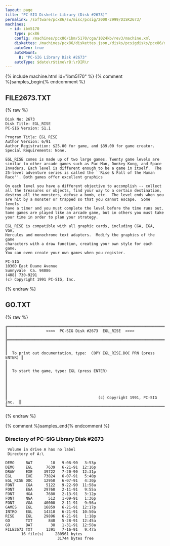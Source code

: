 ```yaml
---
layout: page
title: "PC-SIG Diskette Library (Disk #2673)"
permalink: /software/pcx86/sw/misc/pcsig/2000-2999/DISK2673/
machines:
  - id: ibm5170
    type: pcx86
    config: /machines/pcx86/ibm/5170/cga/1024kb/rev3/machine.xml
    diskettes: /machines/pcx86/diskettes.json,/disks/pcsigdisks/pcx86/diskettes.json
    autoGen: true
    autoMount:
      B: "PC-SIG Library Disk #2673"
    autoType: $date\r$time\rB:\rDIR\r
---
```


{% include machine.html id="ibm5170" %}
{% comment %}samples_begin{% endcomment %}

## FILE2673.TXT

{% raw %}
```
Disk No: 2673
Disk Title: EGL_RISE
PC-SIG Version: S1.1

Program Title: EGL_RISE
Author Version: 6/91
Author Registration: $25.00 for game, and $39.00 for game creator.
Special Requirements: None.

EGL_RISE comes is made up of two large games. Twenty game levels are
similar to other arcade games such as Pac-Man, Donkey Kong, and Space
Invaders. Each level is different enough to be a game in itself.  The
25-level adventure series is called the ``Rise & Fall of the Human
Race''. Both games offer excellent graphics

On each level you have a different objective to accomplish -- collect
all the treasures or objects, find your way to a certain destination,
destroy all the monsters, defuse a bomb, etc.  The level ends when you
are hit by a monster or trapped so that you cannot escape.  Some levels
have a timer and you must complete the level before the time runs out.
Some games are played like an arcade game, but in others you must take
your time in order to plan your strategy.

EGL_RISE is compatible with all graphic cards, including CGA, EGA, VGA,
Hercules and monochrome text adapters.  Modify the graphics of the game
characters with a draw function, creating your own style for each game.
You can even create your own games when you register.

PC-SIG
1030D East Duane Avenue
Sunnyvale  Ca. 94086
(408) 730-9291
(c) Copyright 1991 PC-SIG, Inc.
```
{% endraw %}

## GO.TXT

{% raw %}
```
╔═════════════════════════════════════════════════════════════════════════╗
║                 <<<<  PC-SIG Disk #2673  EGL_RISE  >>>>                 ║
╠═════════════════════════════════════════════════════════════════════════╣
║                                                                         ║
║  To print out documentation, type:  COPY EGL_RISE.DOC PRN (press ENTER) ║
║                                                                         ║
║  To start the game, type: EGL (press ENTER)                             ║
║                                                                         ║
║                                                                         ║
║                                        (c) Copyright 1991, PC-SIG Inc.  ║
╚═════════════════════════════════════════════════════════════════════════╝
```
{% endraw %}

{% comment %}samples_end{% endcomment %}

### Directory of PC-SIG Library Disk #2673

     Volume in drive A has no label
     Directory of A:\

    DEMO     BAT        10   9-08-90   3:53p
    DEMO     EGL      7639   6-21-91  12:16p
    DRAW     EXE     39722   7-20-90  12:31p
    EGL      EXE     73824   6-07-91   5:40p
    EGL_RISE DOC     12950   6-07-91   4:30p
    FONT     CGA      5122   9-22-90  11:58a
    FONT     EGA     29760   2-11-91   9:55a
    FONT     HGA      7680   2-13-91   3:12p
    FONT     NGA       512   1-09-91   1:36p
    FONT     VGA     40000   2-11-91   9:56a
    GAMES    EGL     16859   6-21-91  12:17p
    INTRO    EGL     14310   6-21-91  10:50a
    RISE     EGL     29896   6-21-91   1:18p
    GO       TXT       848   5-28-91  12:45a
    GO       BAT        38   1-31-91  12:58a
    FILE2673 TXT      1391   7-16-91   9:47a
           16 file(s)     280561 bytes
                           31744 bytes free
